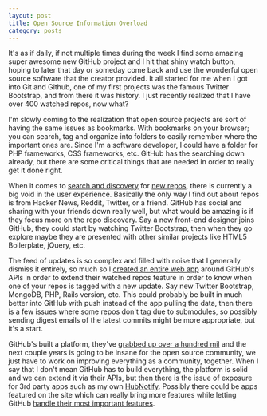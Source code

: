 ```yaml
---
layout: post
title: Open Source Information Overload
category: posts
---
```


It's as if daily, if not multiple times during the week I find some amazing super awesome new GitHub project and I hit that shiny watch button, hoping to later that day or someday come back and use the wonderful open source software that the creator provided. It all started for me when I got into Git and Github, one of my first projects was the famous Twitter Bootstrap, and from there it was history. I just recently realized that I have over 400 watched repos, now what?

I'm slowly coming to the realization that open source projects are sort of having the same issues as bookmarks. With bookmarks on your browser; you can search, tag and organize into folders to easily remember where the important ones are. Since I'm a software developer, I could have a folder for PHP frameworks, CSS frameworks, etc. GitHub has the searching down already, but there are some critical things that are needed in order to really get it done right.

When it comes to [search and discovery](https://github.com/explore) for [new repos](https://github.com/repositories), there is currently a big void in the user experience. Basically the only way I find out about repos is from Hacker News, Reddit, Twitter, or a friend. GitHub has social and sharing with your friends down really well, but what would be amazing is if they focus more on the repo discovery. Say a new front-end designer joins GitHub, they could start by watching Twitter Bootstrap, then when they go explore maybe they are presented with other similar projects like HTML5 Boilerplate, jQuery, etc.

The feed of updates is so complex and filled with noise that I generally dismiss it entirely, so much so I [created an entire web app](http://hubnotify.com) around GitHub's APIs in order to extend their watched repos feature in order to know when one of your repos is tagged with a new update. Say new Twitter Bootstrap, MongoDB, PHP, Rails version, etc. This could probably be built in much better into GitHub with push instead of the app pulling the data, then there is a few issues where some repos don't tag due to submodules, so possibly sending digest emails of the latest commits might be more appropriate, but it's a start.

GitHub's built a platform, they've [grabbed up over a hundred mil](https://github.com/blog/1189-investing-in-github) and the next couple years is going to be insane for the open source community, we just have to work on improving everything as a community, together. When I say that I don't mean GitHub has to build everything, the platform is solid and we can extend it via their APIs, but then there is the issue of exposure for 3rd party apps such as my own [HubNotify](http://hubnotify.com). Possibly there could be apps featured on the site which can really bring more features while letting GitHub [handle their most important features](https://github.com/blog/1091-spring-cleaning).
